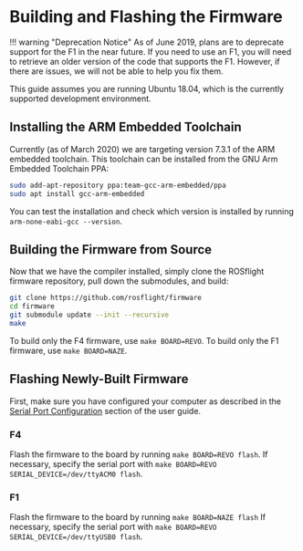 # Building and Flashing the Firmware

!!! warning "Deprecation Notice"
    As of June 2019, plans are to deprecate support for the F1 in the near future. If you need to use an F1, you will need to retrieve an older version of the code that supports the F1. However, if there are issues, we will not be able to help you fix them.

This guide assumes you are running Ubuntu 18.04, which is the currently supported development environment.

## Installing the ARM Embedded Toolchain

Currently (as of March 2020) we are targeting version 7.3.1 of the ARM embedded toolchain. This toolchain can be installed from the GNU Arm Embedded Toolchain PPA:

``` bash
sudo add-apt-repository ppa:team-gcc-arm-embedded/ppa
sudo apt install gcc-arm-embedded
```

You can test the installation and check which version is installed by running `arm-none-eabi-gcc --version`.

## Building the Firmware from Source

Now that we have the compiler installed, simply clone the ROSflight firmware repository, pull down the submodules, and build:

``` bash
git clone https://github.com/rosflight/firmware
cd firmware
git submodule update --init --recursive
make
```

To build only the F4 firmware, use `make BOARD=REVO`. To build only the F1 firmware, use `make BOARD=NAZE`.

## Flashing Newly-Built Firmware

First, make sure you have configured your computer as described in the [Serial Port Configuration](../user-guide/flight-controller-setup.md#serial-port-configuration) section of the user guide.

### F4

Flash the firmware to the board by running `make BOARD=REVO flash`.
If necessary, specify the serial port with `make BOARD=REVO SERIAL_DEVICE=/dev/ttyACM0 flash`.

### F1

Flash the firmware to the board by running `make BOARD=NAZE flash`
If necessary, specify the serial port with `make BOARD=REVO SERIAL_DEVICE=/dev/ttyUSB0 flash`.
